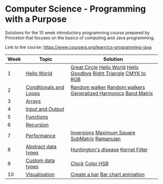 # Computer Science - Programming with a Purpose
Solutions for the 10 week introductory programming course prepared by Princeton that focuses on the basics of computing and Java programming.

Link to the course: https://www.coursera.org/learn/cs-programming-java


| Week | Topic | Solution |
|------|-----|---------------|
| 1    | [Hello World](https://coursera.cs.princeton.edu/introcs/assignments/hello/specification.php)  | [Great Circle](https://github.com/kaw84/CS_Programming_with_a_purpose/blob/main/Hello%20world/src/GreatCircle.java) [Hello World](https://github.com/kaw84/CS_Programming_with_a_purpose/blob/main/Hello%20world/src/HelloWorld.java) [Hello Goodbye](https://github.com/kaw84/CS_Programming_with_a_purpose/blob/main/Hello%20world/src/HelloGoodbye.java) [Right Triangle](https://github.com/kaw84/CS_Programming_with_a_purpose/blob/main/Hello%20world/src/RightTriangle.java) [CMYK to RGB](https://github.com/kaw84/CS_Programming_with_a_purpose/blob/main/Hello%20world/src/CMYKtoRGB.java) |
| 2    | [Conditionals and Loops](https://coursera.cs.princeton.edu/introcs/assignments/loops/specification.php) | [Random walker](https://github.com/kaw84/CS_Programming_with_a_purpose/blob/main/Conditionals/src/RandomWalker.java) [Random walkers](https://github.com/kaw84/CS_Programming_with_a_purpose/blob/main/Conditionals/src/RandomWalkers.java) [Generalized Harmonics](https://github.com/kaw84/CS_Programming_with_a_purpose/blob/main/Conditionals/src/GeneralizedHarmonic.java) [Band Matrix](https://github.com/kaw84/CS_Programming_with_a_purpose/blob/main/Conditionals/src/BandMatrix.java)|
| 3    | [Arrays](https://coursera.cs.princeton.edu/introcs/assignments/arrays/specification.php)  |       |
| 4    | [Input and Output](https://coursera.cs.princeton.edu/introcs/assignments/io/specification.php)  | |
| 5    | [Functions](https://coursera.cs.princeton.edu/introcs/assignments/functions/specification.php)  |  |
| 6    | [Recursion](https://coursera.cs.princeton.edu/introcs/assignments/recursion/specification.php)  |  |
| 7    | [Performance](https://coursera.cs.princeton.edu/introcs/assignments/performance/specification.php)  |  [Inversions](https://github.com/kaw84/CS_Programming_with_a_purpose/blob/main/Performance/src/Inversions.java) [Maximum Square SubMatrix](https://github.com/kaw84/CS_Programming_with_a_purpose/blob/main/Performance/src/MaximumSquareSubmatrix.java) [Ramanujan](https://github.com/kaw84/CS_Programming_with_a_purpose/blob/main/Performance/src/Ramanujan.java) |
| 8    | [Abstract data types](https://coursera.cs.princeton.edu/introcs/assignments/oop1/specification.php)  | [Huntington's disease](https://github.com/kaw84/CS_Programming_with_a_purpose/blob/main/AbstractDataTypes/src/Huntingtons.java) [Kernel Filter](https://github.com/kaw84/CS_Programming_with_a_purpose/blob/main/AbstractDataTypes/src/KernelFilter.java)|
| 9    | [Custom data types](https://coursera.cs.princeton.edu/introcs/assignments/oop2/specification.php)  |  [Clock](https://github.com/kaw84/CS_Programming_with_a_purpose/blob/main/Oop2/src/Clock.java) [Color HSB](https://github.com/kaw84/CS_Programming_with_a_purpose/blob/main/Oop2/src/ColorHSB.java)|
| 10   | [Visualisation](https://coursera.cs.princeton.edu/introcs/assignments/barchart/specification.php)  | [Create a bar](https://github.com/kaw84/CS_Programming_with_a_purpose/blob/main/Bar_chart/src/Bar.java) [Bar chart animation](https://github.com/kaw84/CS_Programming_with_a_purpose/blob/main/Bar_chart/src/BarChartRacer.java) |

